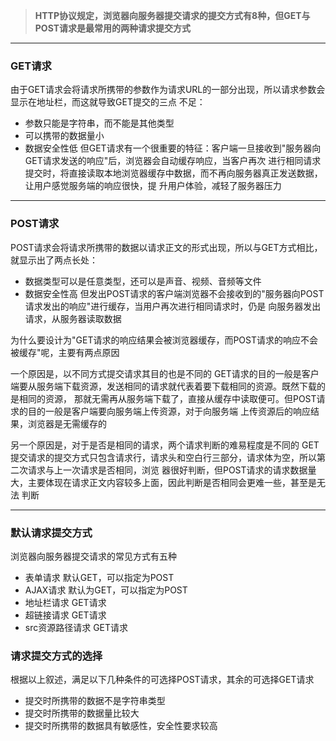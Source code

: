 >**HTTP协议规定，浏览器向服务器提交请求的提交方式有8种，但GET与POST请求是最常用的两种请求提交方式**
    
---

### GET请求
由于GET请求会将请求所携带的参数作为请求URL的一部分出现，所以请求参数会显示在地址栏，而这就导致GET提交的三点
不足：
* 参数只能是字符串，而不能是其他类型
* 可以携带的数据量小
* 数据安全性低
但GET请求有一个很重要的特征：客户端一旦接收到"服务器向GET请求发送的响应"后，浏览器会自动缓存响应，当客户再次
进行相同请求提交时，将直接读取本地浏览器缓存中数据，而不再向服务器真正发送数据，让用户感觉服务端的响应很快，提
升用户体验，减轻了服务器压力

---

### POST请求
POST请求会将请求所携带的数据以请求正文的形式出现，所以与GET方式相比，就显示出了两点长处：
* 数据类型可以是任意类型，还可以是声音、视频、音频等文件
* 数据安全性高
但发出POST请求的客户端浏览器不会接收到的"服务器向POST请求发出的响应"进行缓存，当用户再次进行相同请求时，仍是
向服务器发出请求，从服务器读取数据
    
为什么要设计为"GET请求的响应结果会被浏览器缓存，而POST请求的响应不会被缓存"呢，主要有两点原因
    
一个原因是，以不同方式提交请求其目的也是不同的
GET请求的目的一般是客户端要从服务端下载资源，发送相同的请求就代表着要下载相同的资源。既然下载的是相同的资源，
那就无需再从服务端下载了，直接从缓存中读取便可。但POST请求的目的一般是客户端要向服务端上传资源，对于向服务端
上传资源后的响应结果，浏览器是无需缓存的
    
另一个原因是，对于是否是相同的请求，两个请求判断的难易程度是不同的
GET提交请求的提交方式只包含请求行，请求头和空白行三部分，请求体为空，所以第二次请求与上一次请求是否相同，浏览
器很好判断，但POST请求的请求数据量大，主要体现在请求正文内容较多上面，因此判断是否相同会更难一些，甚至是无法
判断

---

### 默认请求提交方式
浏览器向服务器提交请求的常见方式有五种
* 表单请求            默认GET，可以指定为POST
* AJAX请求            默认为GET，可以指定为POST
* 地址栏请求          GET请求
* 超链接请求          GET请求
* src资源路径请求     GET请求
    
### 请求提交方式的选择
    
根据以上叙述，满足以下几种条件的可选择POST请求，其余的可选择GET请求
* 提交时所携带的数据不是字符串类型
* 提交时所携带的数据量比较大
* 提交时所携带的数据具有敏感性，安全性要求较高